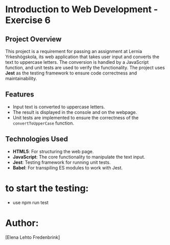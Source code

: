 # Introduction to Web Development - Exercise 6

## Project Overview

This project is a requirement for passing an assignment at Lernia Yrkeshögskola, its web application that takes user input and converts the text to uppercase letters. The conversion is handled by a JavaScript function, and unit tests are used to verify the functionality. The project uses **Jest** as the testing framework to ensure code correctness and maintainability.

## Features

- Input text is converted to uppercase letters.
- The result is displayed in the console and on the webpage.
- Unit tests are implemented to ensure the correctness of the `convertToUpperCase` function.

## Technologies Used

- **HTML5**: For structuring the web page.
- **JavaScript**: The core functionality to manipulate the text input.
- **Jest**: Testing framework for running unit tests.
- **Babel**: For transpiling ES modules to work with Jest.

# to start the testing:

- use npm run test

# Author:
[Elena Lehto Fredenbrink]